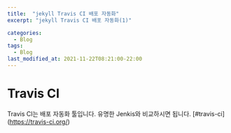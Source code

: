 ```yaml
---
title:  "jekyll Travis CI 배포 자동화"
excerpt: "jekyll Travis CI 배포 자동화(1)"

categories:
  - Blog
tags:
  - Blog
last_modified_at: 2021-11-22T08:21:00-22:00
---
```



# Travis CI
Travis CI는 배포 자동화 툴입니다. 유명한 Jenkis와 비교하시면 됩니다. 
[#travis-ci] (https://travis-ci.org/)